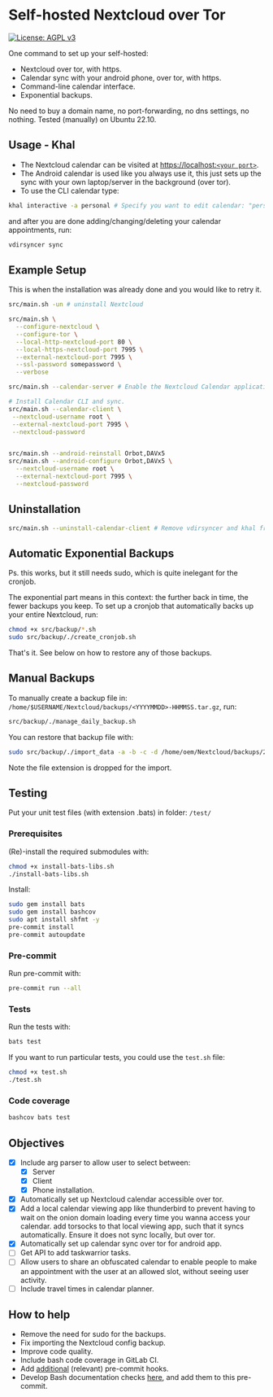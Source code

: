 # Self-hosted Nextcloud over Tor

[![License: AGPL v3](https://img.shields.io/badge/License-AGPL_v3-blue.svg)](https://www.gnu.org/licenses/agpl-3.0)

One command to set up your self-hosted:

- Nextcloud over tor, with https.
- Calendar sync with your android phone, over tor, with https.
- Command-line calendar interface.
- Exponential backups.

No need to buy a domain name, no port-forwarding, no dns settings, no nothing.
Tested (manually) on Ubuntu 22.10.

## Usage - Khal

- The Nextcloud calendar can be visited at [https://localhost:`<your port>`](https://localhost:7995).
- The Android calendar is used like you always use it, this just sets up the
  sync with your own laptop/server in the background (over tor).
- To use the CLI calendar type:

```bash
khal interactive -a personal # Specify you want to edit calendar: "personal".
```

and after you are done adding/changing/deleting your calendar appointments, run:

```bash
vdirsyncer sync
```

## Example Setup

This is when the installation was already done and you would like to retry it.

```sh
src/main.sh -un # uninstall Nextcloud

src/main.sh \
  --configure-nextcloud \
  --configure-tor \
  --local-http-nextcloud-port 80 \
  --local-https-nextcloud-port 7995 \
  --external-nextcloud-port 7995 \
  --ssl-password somepassword \
  --verbose

src/main.sh --calendar-server # Enable the Nextcloud Calendar application.

# Install Calendar CLI and sync.
src/main.sh --calendar-client \
 --nextcloud-username root \
 --external-nextcloud-port 7995 \
 --nextcloud-password


src/main.sh --android-reinstall Orbot,DAVx5
src/main.sh --android-configure Orbot,DAVx5 \
  --nextcloud-username root \
  --external-nextcloud-port 7995 \
  --nextcloud-password
```

## Uninstallation

```bash
src/main.sh --uninstall-calendar-client # Remove vdirsyncer and khal from client.
```

## Automatic Exponential Backups

Ps. this works, but it still needs sudo, which is quite inelegant for the cronjob.

The exponential part means in this context: the further back in time, the
fewer backups you keep. To set up a cronjob that automatically backs up your
entire Nextcloud, run:

```sh
chmod +x src/backup/*.sh
sudo src/backup/./create_cronjob.sh
```

That's it. See below on how to restore any of those backups.

## Manual Backups

To manually create a backup file in:
`/home/$USERNAME/Nextcloud/backups/<YYYYMMDD>-HHMMSS.tar.gz`, run:

```sh
src/backup/./manage_daily_backup.sh
```

You can restore that backup file with:

```sh
sudo src/backup/./import_data -a -b -c -d /home/oem/Nextcloud/backups/20230525-032501
```

Note the file extension is dropped for the import.

## Testing

Put your unit test files (with extension .bats) in folder: `/test/`

### Prerequisites

(Re)-install the required submodules with:

```sh
chmod +x install-bats-libs.sh
./install-bats-libs.sh
```

Install:

```sh
sudo gem install bats
sudo gem install bashcov
sudo apt install shfmt -y
pre-commit install
pre-commit autoupdate
```

### Pre-commit

Run pre-commit with:

```sh
pre-commit run --all
```

### Tests

Run the tests with:

```sh
bats test
```

If you want to run particular tests, you could use the `test.sh` file:

```sh
chmod +x test.sh
./test.sh
```

### Code coverage

```sh
bashcov bats test
```

## Objectives

- [x] Include arg parser to allow user to select between:
  - [x] Server
  - [x] Client
  - [x] Phone
    installation.
- [x] Automatically set up Nextcloud calendar accessible over tor.
- [x] Add a local calendar viewing app like thunderbird to prevent having to wait
  on the onion domain loading every   time you wanna access your calendar. add
  torsocks to that local viewing app, such that it syncs automatically. Ensure
  it does not sync locally, but over tor.
- [x] Automatically set up calendar sync over tor for android app.
- [ ] Get API to add taskwarrior tasks.
- [ ] Allow users to share an obfuscated calendar to enable people to make an
  appointment with the user at an allowed slot, without seeing user activity.
- [ ] Include travel times in calendar planner.

## How to help

- Remove the need for sudo for the backups.
- Fix importing the Nextcloud config backup.
- Improve code quality.
- Include bash code coverage in GitLab CI.
- Add [additional](https://pre-commit.com/hooks.html) (relevant) pre-commit hooks.
- Develop Bash documentation checks
  [here](https://github.com/TruCol/checkstyle-for-bash), and add them to this
  pre-commit.
